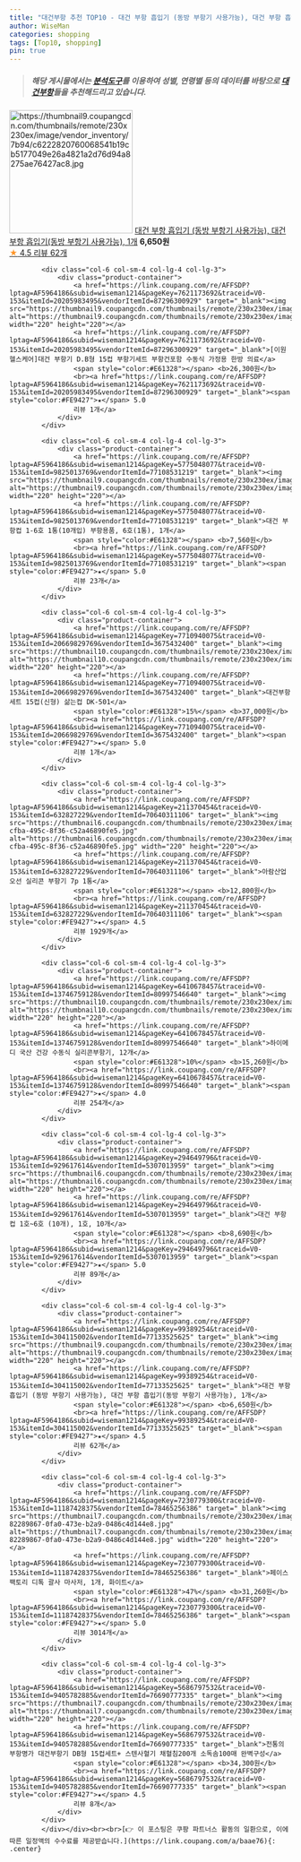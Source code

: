 ```yaml
---
title: "대건부항 추천 TOP10 - 대건 부항 흡입기 (동방 부항기 사용가능), 대건 부항 흡입기(동방 부항기 사용가능), 1개"
author: WiseMan
categories: shopping
tags: [Top10, shopping]
pin: true
---
```


> ##### 해당 게시물에서는 [**분석도구**](https://itemscout.io/)를 이용하여 **성별**, **연령별** 등의 데이터를 바탕으로 [**대건부항**](https://link.coupang.com/a/baae76)들을 추천해드리고 있습니다.
<div class="container"><div class="row">
            <div class="col-6 col-sm-4 col-lg-4 col-lg-3">
                <div class="product-container">
                    <a href="https://link.coupang.com/re/AFFSDP?lptag=AF5964186&subid=wiseman1214&pageKey=99389254&traceid=V0-153&itemId=304115002&vendorItemId=77133525625" target="_blank"><img src="https://thumbnail9.coupangcdn.com/thumbnails/remote/230x230ex/image/vendor_inventory/7b94/c6222820760068541b19cb5177049e26a4821a2d76d94a8275ae76427ac8.jpg" alt="https://thumbnail9.coupangcdn.com/thumbnails/remote/230x230ex/image/vendor_inventory/7b94/c6222820760068541b19cb5177049e26a4821a2d76d94a8275ae76427ac8.jpg" width="220" height="220"></a>
                    <a href="https://link.coupang.com/re/AFFSDP?lptag=AF5964186&subid=wiseman1214&pageKey=99389254&traceid=V0-153&itemId=304115002&vendorItemId=77133525625" target="_blank">대건 부항 흡입기 (동방 부항기 사용가능), 대건 부항 흡입기(동방 부항기 사용가능), 1개</a>
                    <span style="color:#E61328"></span> <b>6,650원</b>
                    <br><a href="https://link.coupang.com/re/AFFSDP?lptag=AF5964186&subid=wiseman1214&pageKey=99389254&traceid=V0-153&itemId=304115002&vendorItemId=77133525625" target="_blank"><span style="color:#FE9427">★</span> 4.5
                    리뷰 62개</a>
                </div>
            </div>
            
            <div class="col-6 col-sm-4 col-lg-4 col-lg-3">
                <div class="product-container">
                    <a href="https://link.coupang.com/re/AFFSDP?lptag=AF5964186&subid=wiseman1214&pageKey=7621173692&traceid=V0-153&itemId=20205983495&vendorItemId=87296300929" target="_blank"><img src="https://thumbnail9.coupangcdn.com/thumbnails/remote/230x230ex/image/vendor_inventory/9a49/2c4da8b5b82663824362cb6ae894d79560c2df55316f03ac69170ee9f074.jpg" alt="https://thumbnail9.coupangcdn.com/thumbnails/remote/230x230ex/image/vendor_inventory/9a49/2c4da8b5b82663824362cb6ae894d79560c2df55316f03ac69170ee9f074.jpg" width="220" height="220"></a>
                    <a href="https://link.coupang.com/re/AFFSDP?lptag=AF5964186&subid=wiseman1214&pageKey=7621173692&traceid=V0-153&itemId=20205983495&vendorItemId=87296300929" target="_blank">[이원헬스케어]대건 부항기 D.B형 15컵 부항기세트 부항건포함 수동식 가정용 한방 의료</a>
                    <span style="color:#E61328"></span> <b>26,300원</b>
                    <br><a href="https://link.coupang.com/re/AFFSDP?lptag=AF5964186&subid=wiseman1214&pageKey=7621173692&traceid=V0-153&itemId=20205983495&vendorItemId=87296300929" target="_blank"><span style="color:#FE9427">★</span> 5.0
                    리뷰 1개</a>
                </div>
            </div>
            
            <div class="col-6 col-sm-4 col-lg-4 col-lg-3">
                <div class="product-container">
                    <a href="https://link.coupang.com/re/AFFSDP?lptag=AF5964186&subid=wiseman1214&pageKey=5775048077&traceid=V0-153&itemId=9825013769&vendorItemId=77108531219" target="_blank"><img src="https://thumbnail9.coupangcdn.com/thumbnails/remote/230x230ex/image/vendor_inventory/1e0d/319c764b847711a34186cffec4c7c6dfc95c4f9e56b7ec97586e42f1a71b.jpg" alt="https://thumbnail9.coupangcdn.com/thumbnails/remote/230x230ex/image/vendor_inventory/1e0d/319c764b847711a34186cffec4c7c6dfc95c4f9e56b7ec97586e42f1a71b.jpg" width="220" height="220"></a>
                    <a href="https://link.coupang.com/re/AFFSDP?lptag=AF5964186&subid=wiseman1214&pageKey=5775048077&traceid=V0-153&itemId=9825013769&vendorItemId=77108531219" target="_blank">대건 부항컵 1-6호 1통(10개입) 부항용품, 6호(1통), 1개</a>
                    <span style="color:#E61328"></span> <b>7,560원</b>
                    <br><a href="https://link.coupang.com/re/AFFSDP?lptag=AF5964186&subid=wiseman1214&pageKey=5775048077&traceid=V0-153&itemId=9825013769&vendorItemId=77108531219" target="_blank"><span style="color:#FE9427">★</span> 5.0
                    리뷰 23개</a>
                </div>
            </div>
            
            <div class="col-6 col-sm-4 col-lg-4 col-lg-3">
                <div class="product-container">
                    <a href="https://link.coupang.com/re/AFFSDP?lptag=AF5964186&subid=wiseman1214&pageKey=7710940075&traceid=V0-153&itemId=20669829769&vendorItemId=3675432400" target="_blank"><img src="https://thumbnail10.coupangcdn.com/thumbnails/remote/230x230ex/image/vendor_inventory/fc48/c661dccc2e9e19e14097ef0af8cceba1ab6b27ffbf928cf930498156c693.jpg" alt="https://thumbnail10.coupangcdn.com/thumbnails/remote/230x230ex/image/vendor_inventory/fc48/c661dccc2e9e19e14097ef0af8cceba1ab6b27ffbf928cf930498156c693.jpg" width="220" height="220"></a>
                    <a href="https://link.coupang.com/re/AFFSDP?lptag=AF5964186&subid=wiseman1214&pageKey=7710940075&traceid=V0-153&itemId=20669829769&vendorItemId=3675432400" target="_blank">대건부항세트 15컵(신형) 삶는컵 DK-501</a>
                    <span style="color:#E61328">15%</span> <b>37,000원</b>
                    <br><a href="https://link.coupang.com/re/AFFSDP?lptag=AF5964186&subid=wiseman1214&pageKey=7710940075&traceid=V0-153&itemId=20669829769&vendorItemId=3675432400" target="_blank"><span style="color:#FE9427">★</span> 5.0
                    리뷰 1개</a>
                </div>
            </div>
            
            <div class="col-6 col-sm-4 col-lg-4 col-lg-3">
                <div class="product-container">
                    <a href="https://link.coupang.com/re/AFFSDP?lptag=AF5964186&subid=wiseman1214&pageKey=211370454&traceid=V0-153&itemId=632827229&vendorItemId=70640311106" target="_blank"><img src="https://thumbnail6.coupangcdn.com/thumbnails/remote/230x230ex/image/vendor_inventory/images/2019/03/05/14/9/a80c2325-cfba-495c-8f36-c52a46890fe5.jpg" alt="https://thumbnail6.coupangcdn.com/thumbnails/remote/230x230ex/image/vendor_inventory/images/2019/03/05/14/9/a80c2325-cfba-495c-8f36-c52a46890fe5.jpg" width="220" height="220"></a>
                    <a href="https://link.coupang.com/re/AFFSDP?lptag=AF5964186&subid=wiseman1214&pageKey=211370454&traceid=V0-153&itemId=632827229&vendorItemId=70640311106" target="_blank">아람산업 오선 실리콘 부항기 7p 1통</a>
                    <span style="color:#E61328"></span> <b>12,800원</b>
                    <br><a href="https://link.coupang.com/re/AFFSDP?lptag=AF5964186&subid=wiseman1214&pageKey=211370454&traceid=V0-153&itemId=632827229&vendorItemId=70640311106" target="_blank"><span style="color:#FE9427">★</span> 4.5
                    리뷰 1929개</a>
                </div>
            </div>
            
            <div class="col-6 col-sm-4 col-lg-4 col-lg-3">
                <div class="product-container">
                    <a href="https://link.coupang.com/re/AFFSDP?lptag=AF5964186&subid=wiseman1214&pageKey=6410678457&traceid=V0-153&itemId=13746759128&vendorItemId=80997546640" target="_blank"><img src="https://thumbnail10.coupangcdn.com/thumbnails/remote/230x230ex/image/vendor_inventory/6193/97c267cb28bde8089cf7eddab95fd59955999d65b0ae5ef9c2090d9c03e4.jpg" alt="https://thumbnail10.coupangcdn.com/thumbnails/remote/230x230ex/image/vendor_inventory/6193/97c267cb28bde8089cf7eddab95fd59955999d65b0ae5ef9c2090d9c03e4.jpg" width="220" height="220"></a>
                    <a href="https://link.coupang.com/re/AFFSDP?lptag=AF5964186&subid=wiseman1214&pageKey=6410678457&traceid=V0-153&itemId=13746759128&vendorItemId=80997546640" target="_blank">하이메디 국산 건강 수동식 실리콘부항기, 12개</a>
                    <span style="color:#E61328">10%</span> <b>15,260원</b>
                    <br><a href="https://link.coupang.com/re/AFFSDP?lptag=AF5964186&subid=wiseman1214&pageKey=6410678457&traceid=V0-153&itemId=13746759128&vendorItemId=80997546640" target="_blank"><span style="color:#FE9427">★</span> 4.0
                    리뷰 254개</a>
                </div>
            </div>
            
            <div class="col-6 col-sm-4 col-lg-4 col-lg-3">
                <div class="product-container">
                    <a href="https://link.coupang.com/re/AFFSDP?lptag=AF5964186&subid=wiseman1214&pageKey=294649796&traceid=V0-153&itemId=929617614&vendorItemId=5307013959" target="_blank"><img src="https://thumbnail6.coupangcdn.com/thumbnails/remote/230x230ex/image/vendor_inventory/da06/d94fb8574aa54ab61a018953c54d52791c7a149df5aa7b0cdb75ba4c207a.JPG" alt="https://thumbnail6.coupangcdn.com/thumbnails/remote/230x230ex/image/vendor_inventory/da06/d94fb8574aa54ab61a018953c54d52791c7a149df5aa7b0cdb75ba4c207a.JPG" width="220" height="220"></a>
                    <a href="https://link.coupang.com/re/AFFSDP?lptag=AF5964186&subid=wiseman1214&pageKey=294649796&traceid=V0-153&itemId=929617614&vendorItemId=5307013959" target="_blank">대건 부항컵 1호~6호 (10개), 1호, 10개</a>
                    <span style="color:#E61328"></span> <b>8,690원</b>
                    <br><a href="https://link.coupang.com/re/AFFSDP?lptag=AF5964186&subid=wiseman1214&pageKey=294649796&traceid=V0-153&itemId=929617614&vendorItemId=5307013959" target="_blank"><span style="color:#FE9427">★</span> 5.0
                    리뷰 89개</a>
                </div>
            </div>
            
            <div class="col-6 col-sm-4 col-lg-4 col-lg-3">
                <div class="product-container">
                    <a href="https://link.coupang.com/re/AFFSDP?lptag=AF5964186&subid=wiseman1214&pageKey=99389254&traceid=V0-153&itemId=304115002&vendorItemId=77133525625" target="_blank"><img src="https://thumbnail9.coupangcdn.com/thumbnails/remote/230x230ex/image/vendor_inventory/7b94/c6222820760068541b19cb5177049e26a4821a2d76d94a8275ae76427ac8.jpg" alt="https://thumbnail9.coupangcdn.com/thumbnails/remote/230x230ex/image/vendor_inventory/7b94/c6222820760068541b19cb5177049e26a4821a2d76d94a8275ae76427ac8.jpg" width="220" height="220"></a>
                    <a href="https://link.coupang.com/re/AFFSDP?lptag=AF5964186&subid=wiseman1214&pageKey=99389254&traceid=V0-153&itemId=304115002&vendorItemId=77133525625" target="_blank">대건 부항 흡입기 (동방 부항기 사용가능), 대건 부항 흡입기(동방 부항기 사용가능), 1개</a>
                    <span style="color:#E61328"></span> <b>6,650원</b>
                    <br><a href="https://link.coupang.com/re/AFFSDP?lptag=AF5964186&subid=wiseman1214&pageKey=99389254&traceid=V0-153&itemId=304115002&vendorItemId=77133525625" target="_blank"><span style="color:#FE9427">★</span> 4.5
                    리뷰 62개</a>
                </div>
            </div>
            
            <div class="col-6 col-sm-4 col-lg-4 col-lg-3">
                <div class="product-container">
                    <a href="https://link.coupang.com/re/AFFSDP?lptag=AF5964186&subid=wiseman1214&pageKey=7230779300&traceid=V0-153&itemId=11187428375&vendorItemId=78465256386" target="_blank"><img src="https://thumbnail7.coupangcdn.com/thumbnails/remote/230x230ex/image/retail/images/460303441864329-82289867-0fa0-473e-b2a9-0486c4d144e8.jpg" alt="https://thumbnail7.coupangcdn.com/thumbnails/remote/230x230ex/image/retail/images/460303441864329-82289867-0fa0-473e-b2a9-0486c4d144e8.jpg" width="220" height="220"></a>
                    <a href="https://link.coupang.com/re/AFFSDP?lptag=AF5964186&subid=wiseman1214&pageKey=7230779300&traceid=V0-153&itemId=11187428375&vendorItemId=78465256386" target="_blank">페이스팩토리 디톡 괄사 마사저, 1개, 화이트</a>
                    <span style="color:#E61328">47%</span> <b>31,260원</b>
                    <br><a href="https://link.coupang.com/re/AFFSDP?lptag=AF5964186&subid=wiseman1214&pageKey=7230779300&traceid=V0-153&itemId=11187428375&vendorItemId=78465256386" target="_blank"><span style="color:#FE9427">★</span> 5.0
                    리뷰 3014개</a>
                </div>
            </div>
            
            <div class="col-6 col-sm-4 col-lg-4 col-lg-3">
                <div class="product-container">
                    <a href="https://link.coupang.com/re/AFFSDP?lptag=AF5964186&subid=wiseman1214&pageKey=5686797532&traceid=V0-153&itemId=9405782885&vendorItemId=76690777335" target="_blank"><img src="https://thumbnail7.coupangcdn.com/thumbnails/remote/230x230ex/image/vendor_inventory/3f34/1d467e5a0edce5a68068aa9973568f74550f1bf1356eb7f43dfecb25a7d6.jpg" alt="https://thumbnail7.coupangcdn.com/thumbnails/remote/230x230ex/image/vendor_inventory/3f34/1d467e5a0edce5a68068aa9973568f74550f1bf1356eb7f43dfecb25a7d6.jpg" width="220" height="220"></a>
                    <a href="https://link.coupang.com/re/AFFSDP?lptag=AF5964186&subid=wiseman1214&pageKey=5686797532&traceid=V0-153&itemId=9405782885&vendorItemId=76690777335" target="_blank">전통의 부항명가 대건부항기 DB형 15컵세트+ 스텐사혈기 채혈침200개 소독솜100매 완벽구성</a>
                    <span style="color:#E61328"></span> <b>34,300원</b>
                    <br><a href="https://link.coupang.com/re/AFFSDP?lptag=AF5964186&subid=wiseman1214&pageKey=5686797532&traceid=V0-153&itemId=9405782885&vendorItemId=76690777335" target="_blank"><span style="color:#FE9427">★</span> 4.5
                    리뷰 8개</a>
                </div>
            </div>
            </div></div><br><br>[👉 이 포스팅은 쿠팡 파트너스 활동의 일환으로, 이에 따른 일정액의 수수료를 제공받습니다.](https://link.coupang.com/a/baae76){: .center}